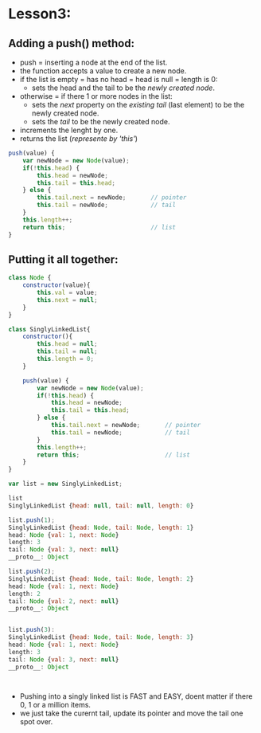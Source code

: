 # Lesson3: 

## Adding a push() method:
- push = inserting a node at the end of the list.
- the function accepts a value to create a new node.
- if the list is empty = has no head = head is null = length is 0:
    - sets the head and the tail to be the *newly created node*.
- otherwise = if there 1 or more nodes in the list:
    - sets the *next* property on the *existing tail* (last element) to be the newly created node.
    - sets the *tail* to be the newly created node.
- increments the lenght by one.
- returns the list (_represente by 'this'_)

```js
push(value) {
    var newNode = new Node(value);
    if(!this.head) {
        this.head = newNode;
        this.tail = this.head;
    } else {
        this.tail.next = newNode;       // pointer
        this.tail = newNode;            // tail
    }
    this.length++;
    return this;                        // list
}
```

## Putting it all together:

```js
class Node {
    constructor(value){
        this.val = value;
        this.next = null;
    }
}

class SinglyLinkedList{
    constructor(){
        this.head = null;
        this.tail = null;
        this.length = 0;
    }

    push(value) {
        var newNode = new Node(value);
        if(!this.head) {
            this.head = newNode;
            this.tail = this.head;
        } else {
            this.tail.next = newNode;       // pointer
            this.tail = newNode;            // tail
        }
        this.length++;
        return this;                        // list
    }
}

var list = new SinglyLinkedList;

list
SinglyLinkedList {head: null, tail: null, length: 0}

list.push(1);
SinglyLinkedList {head: Node, tail: Node, length: 1}
head: Node {val: 1, next: Node}
length: 3
tail: Node {val: 3, next: null}
__proto__: Object

list.push(2);
SinglyLinkedList {head: Node, tail: Node, length: 2}
head: Node {val: 1, next: Node}
length: 2
tail: Node {val: 2, next: null}
__proto__: Object


list.push(3):
SinglyLinkedList {head: Node, tail: Node, length: 3}
head: Node {val: 1, next: Node}
length: 3
tail: Node {val: 3, next: null}
__proto__: Object

​
```

- Pushing into a singly linked list is FAST and EASY, doent matter if there 0, 1 or a million items.
- we just take the curernt tail, update its pointer and move the tail one spot over.